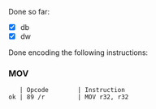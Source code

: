 Done so far:

- [x] db
- [x] dw

Done encoding the following instructions:

### MOV

```
   | Opcode        | Instruction
ok | 89 /r         | MOV r32, r32
```
